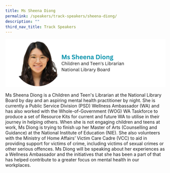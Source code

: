 ```yaml
---
title: Ms Sheena Diong
permalink: /speakers/track-speakers/sheena-diong/
description: ""
third_nav_title: Track Speakers
---
```

<div style="display: flex; flex-wrap: wrap;">
  <div style="flex-basis: 100%; max-width: 100%;">
    <img alt="track speakers 1" src="/images/SpeakersPhoto/sheenadiong.png">
  </div>
</div>

Ms Sheena Diong is a Children and Teen's Librarian at the National Library Board by day and an aspiring mental health practitioner by night. She is currently a Public Service Division (PSD) Wellness Ambassador (WA) and has also worked with the Whole-of-Government (WOG) WA Taskforce to produce a set of Resource Kits for current and future WA to utilise in their journey in helping others. When she is not engaging children and teens at work, Ms Diong is trying to finish up her Master of Arts (Counselling and Guidance) at the National Institute of Education (NIE). She also volunteers with the Ministry of Home Affairs’ Victim Care Cadre (VCC) to aid in providing support for victims of crime, including victims of sexual crimes or other serious offences. Ms Diong will be speaking about her experiences as a Wellness Ambassador and the initiatives that she has been a part of that has helped contribute to a greater focus on mental health in our workplaces.